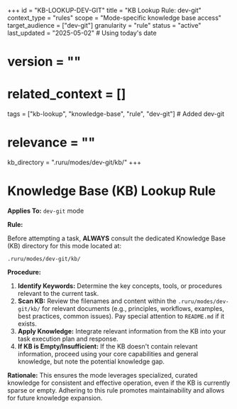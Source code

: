 +++
id = "KB-LOOKUP-DEV-GIT"
title = "KB Lookup Rule: dev-git"
context_type = "rules"
scope = "Mode-specific knowledge base access"
target_audience = ["dev-git"]
granularity = "rule"
status = "active"
last_updated = "2025-05-02" # Using today's date
# version = ""
# related_context = []
tags = ["kb-lookup", "knowledge-base", "rule", "dev-git"] # Added dev-git
# relevance = ""
kb_directory = ".ruru/modes/dev-git/kb/"
+++

# Knowledge Base (KB) Lookup Rule

**Applies To:** `dev-git` mode

**Rule:**

Before attempting a task, **ALWAYS** consult the dedicated Knowledge Base (KB) directory for this mode located at:

`.ruru/modes/dev-git/kb/`

**Procedure:**

1.  **Identify Keywords:** Determine the key concepts, tools, or procedures relevant to the current task.
2.  **Scan KB:** Review the filenames and content within the `.ruru/modes/dev-git/kb/` for relevant documents (e.g., principles, workflows, examples, best practices, common issues). Pay special attention to `README.md` if it exists.
3.  **Apply Knowledge:** Integrate relevant information from the KB into your task execution plan and response.
4.  **If KB is Empty/Insufficient:** If the KB doesn't contain relevant information, proceed using your core capabilities and general knowledge, but note the potential knowledge gap.

**Rationale:** This ensures the mode leverages specialized, curated knowledge for consistent and effective operation, even if the KB is currently sparse or empty. Adhering to this rule promotes maintainability and allows for future knowledge expansion.
